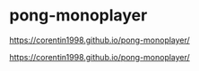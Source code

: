 # pong-monoplayer

https://corentin1998.github.io/pong-monoplayer/
 
https://corentin1998.github.io/pong-monoplayer/
